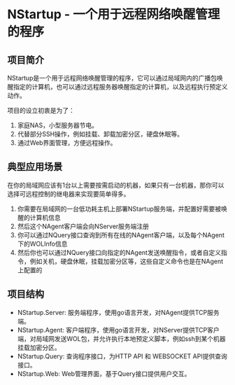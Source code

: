 # NStartup - 一个用于远程网络唤醒管理的程序

## 项目简介

NStartup是一个用于远程网络唤醒管理的程序，它可以通过局域网内的广播包唤醒指定的计算机，也可以通过远程服务器唤醒指定的计算机，以及远程执行预定义动作。

项目的设立初衷是为了：
1. 家庭NAS，小型服务器节电。
2. 代替部分SSH操作，例如挂载、卸载加密分区，硬盘休眠等。
3. 通过Web界面管理，方便远程操作。

## 典型应用场景

在你的局域网应该有1台以上需要按需启动的机器，如果只有一台机器，那你可以选择可远程控制的继电器来实现要简单得多。

1. 你需要在局域网的一台低功耗主机上部署NStartup服务端，并配置好需要被唤醒的计算机信息
2. 然后这个NAgent客户端会向NServer服务端注册
3. 你可以通过NQuery接口查询到所有在线的NAgent客户端，以及每个NAgent下的WOLInfo信息
4. 然后你也可以通过NQuery接口向指定的NAgent发送唤醒指令，或者自定义指令，例如关机，硬盘休眠，挂载加密分区等，这些自定义命令也是在NAgent上配置的

## 项目结构

- NStartup.Server: 服务端程序，使用go语言开发，对NAgent提供TCP服务端。
- NStartup.Agent: 客户端程序，使用go语言开发，对NServer提供TCP客户端，对局域网发送WOL包，并允许执行本地预定义脚本，例如ssh到某个机器挂载加密分区。
- NStartup.Query: 查询程序接口，为HTTP API 和 WEBSOCKET API提供查询接口。
- NStartup.Web: Web管理界面，基于Query接口提供用户交互。